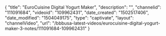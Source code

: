 {
    "title": "EuroCuisine Digital Yogurt Maker",
    "description": "",
    "channelid": "111091684",
    "videoid": "109962431",
    "date_created": "1502517406",
    "date_modified": "1504049175",
    "type": "captivate",
    "layout": "channelVideo",
    "url": "\/bbbusa-latest-videos\/eurocuisine-digital-yogurt-maker-3-notes\/111091684-109962431"
}